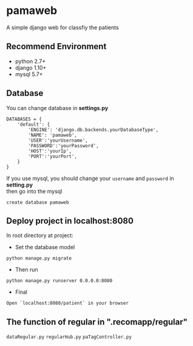 # pamaweb
A simple django web for classfiy the patients

## Recommend Environment 
- python 2.7+
- django 1.10+
- mysql  5.7+

## Database

You can change database in <strong>settings.py</strong>
```
DATABASES = {
    'default': {
        'ENGINE': 'django.db.backends.yourDatabaseType',
        'NAME': 'pamaweb',
        'USER':'yourUsername',
        'PASSWORD':'yourPassword',
        'HOST':'yourIp',
        'PORT':'yourPort',
    }
}
```
If you use mysql, you should change your `username` and `password` in <strong>setting.py</strong><br>
then go into the mysql
```
create database pamaweb
```

## Deploy project in localhost:8080
In root directory at project:<br>
- Set the database model
```
python manage.py migrate
```
- Then run
```
python manage.py runserver 0.0.0.0:8080
```
- Final 
```
Open `localhost:8080/patient` in your browser
```
## The function of regular in ".recomapp/regular"
`dataRegular.py`
`regularHub.py`
`paTagController.py`

